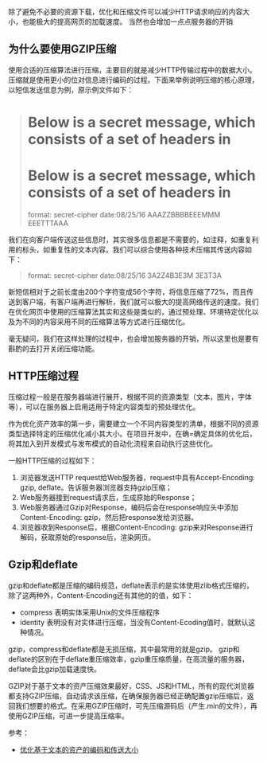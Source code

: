 除了避免不必要的资源下载，优化和压缩文件可以减少HTTP请求响应的内容大小，也能极大的提高网页的加载速度。
当然也会增加一点点服务器的开销

## 为什么要使用GZIP压缩

使用合适的压缩算法进行压缩，主要目的就是减少HTTP传输过程中的数据大小。压缩就是使用更小的位对信息进行编码的过程。下面来举例说明压缩的核心原理，以短信发送信息为例，原示例文件如下：

> # Below is a secret message, which consists of a set of headers in
> # Below is a secret message, which consists of a set of headers in
> format: secret-cipher
> date:08/25/16
> AAAZZBBBBEEEMMM EEETTTAAA

我们在向客户端传送这些信息时，其实很多信息都是不需要的，如注释，如重复利用的标头，如重复性的文本内容。我们可以综合使用各种技术压缩其传送内容如下：

> format: secret-cipher
> date:08/25/16
> 3A2Z4B3E3M 3E3T3A

新短信相对于之前长度由200个字符变成56个字符，将信息压缩了72%，而且传送到客户端，有客户端再进行解析，我们就可以极大的提高网络传送的速度。我们在优化网页中使用的压缩算法其实和这些是类似的，通过预处理、环境特定优化以及为不同的内容采用不同的压缩算法等方式进行压缩优化。

毫无疑问，我们在这样处理的过程中，也会增加服务器的开销，所以这里也是要有斟酌的去打开关闭压缩功能。

## HTTP压缩过程

压缩过程一般是在服务器端进行展开，根据不同的资源类型（文本，图片，字体等），可以在服务器上启用适用于特定内容类型的预处理优化。

作为优化资产效率的第一步，需要建立一个不同内容类型的清单，根据不同的资源类型选择特定的压缩优化减小其大小。在项目开发中，在确=确定具体的优化后，将其加入到开发模式与发布模式的自动化流程来自动执行这些优化。

一般HTTP压缩的过程如下：

1. 浏览器发送HTTP request给Web服务器，request中具有Accept-Encoding: gzip, deflate。告诉服务器浏览器支持gzip压缩；
2. Web服务器接到request请求后，生成原始的Response；
3. Web服务器通过Gzip对Response，编码后会在response响应头中添加Content-Encoding: gzip，然后把response发给浏览器。
4. 浏览器收到Response后，根据Content-Encoding: gzip来对Response进行解码，获取原始的response后，渲染网页。

## Gzip和deflate
gzip和deflate都是压缩的编码规范，deflate表示的是实体使用zlib格式压缩的，除了这两种外，Content-Encoding还有其他的的值，如下：
* compress 表明实体采用Unix的文件压缩程序
* identity 表明没有对实体进行压缩，当没有Content-Ecoding值时，就默认这种情况。

gzip，compress和deflate都是无损压缩，其中最常用的就是gzip。
gzip和deflate的区别在于deflate重压缩效率，gzip重压缩质量，在高流量的服务器，deflate会比gzip加载速度快。

GZIP对于基于文本的资产压缩效果最好，CSS、JS和HTML，所有的现代浏览器都支持GZIP压缩，自动请求该压缩，在确保服务器已经正确配置gzip压缩后，返回我们想要的格式。在采用GZIP压缩时，可先压缩源码后（产生.min的文件），再使用GZIP压缩，可进一步提高压缩率。

参考：
* [优化基于文本的资产的编码和传送大小](https://developers.google.cn/web/fundamentals/performance/optimizing-content-efficiency/optimize-encoding-and-transfer?hl=zh-cn)
